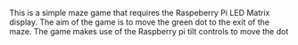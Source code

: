 This is a simple maze game that requires the Raspeberry Pi LED Matrix display. 
The aim of the game is to move the green dot to the exit of the maze. The game makes use of the Raspberry pi tilt controls to move the dot
